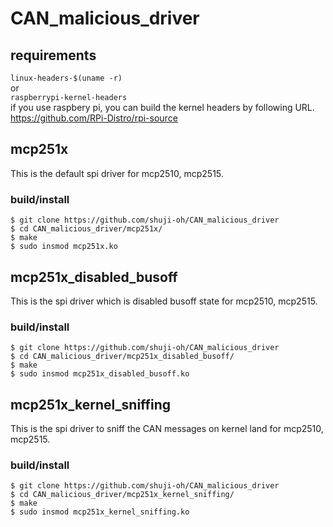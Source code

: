# CAN_malicious_driver

## requirements
`linux-headers-$(uname -r)`  
or  
`raspberrypi-kernel-headers`  
if you use raspbery pi, you can build the kernel headers by following URL.  
https://github.com/RPi-Distro/rpi-source  

## mcp251x
This is the default spi driver for mcp2510, mcp2515.

### build/install
```
$ git clone https://github.com/shuji-oh/CAN_malicious_driver  
$ cd CAN_malicious_driver/mcp251x/  
$ make  
$ sudo insmod mcp251x.ko
```

## mcp251x_disabled_busoff
This is the spi driver which is disabled busoff state for mcp2510, mcp2515.

### build/install
```
$ git clone https://github.com/shuji-oh/CAN_malicious_driver  
$ cd CAN_malicious_driver/mcp251x_disabled_busoff/  
$ make  
$ sudo insmod mcp251x_disabled_busoff.ko
```

## mcp251x_kernel_sniffing
This is the spi driver to sniff the CAN messages on kernel land for mcp2510, mcp2515.

### build/install
```
$ git clone https://github.com/shuji-oh/CAN_malicious_driver  
$ cd CAN_malicious_driver/mcp251x_kernel_sniffing/  
$ make  
$ sudo insmod mcp251x_kernel_sniffing.ko
```
